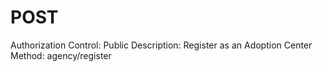 # POST

Authorization Control: Public
Description: Register as an Adoption Center
Method: agency/register